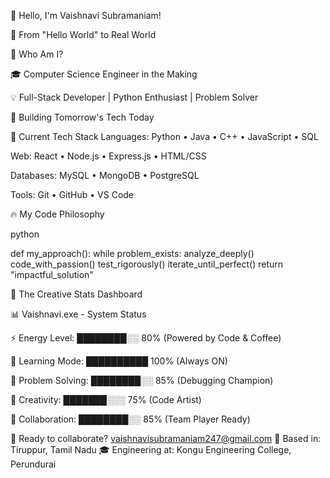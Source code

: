 👋 Hello, I'm Vaishnavi Subramaniam!

🌟 From "Hello World" to Real World

🎯 Who Am I?

🎓 Computer Science Engineer in the Making

💡 Full-Stack Developer | Python Enthusiast | Problem Solver

🚀 Building Tomorrow's Tech Today

🎯 Current Tech Stack
Languages: Python • Java • C++ • JavaScript • SQL

Web: React • Node.js • Express.js • HTML/CSS

Databases: MySQL • MongoDB • PostgreSQL

Tools: Git • GitHub • VS Code

🔥 My Code Philosophy

python

def my_approach():
    while problem_exists:
        analyze_deeply()
        code_with_passion()
        test_rigorously()
        iterate_until_perfect()
    return "impactful_solution"


🎪 The Creative Stats Dashboard

📊 Vaishnavi.exe - System Status

⚡ Energy Level: ████████░░ 80% (Powered by Code & Coffee)

🧠 Learning Mode: ██████████ 100% (Always ON)

🔧 Problem Solving: ████████░░ 85% (Debugging Champion)

🎨 Creativity: ███████░░░ 75% (Code Artist)

🤝 Collaboration: ████████░░ 85% (Team Player Ready)


📧 Ready to collaborate? vaishnavisubramaniam247@gmail.com
📍 Based in: Tiruppur, Tamil Nadu
🎓 Engineering at: Kongu Engineering College, Perundurai


 
